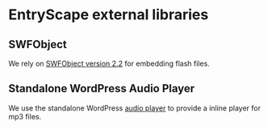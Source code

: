 # EntryScape external libraries

## SWFObject
We rely on [SWFObject version 2.2](http://code.google.com/p/swfobject/) for embedding flash files.

## Standalone WordPress Audio Player
We use the standalone WordPress [audio player](http://wpaudioplayer.com/standalone/) to provide a inline player
for mp3 files.


